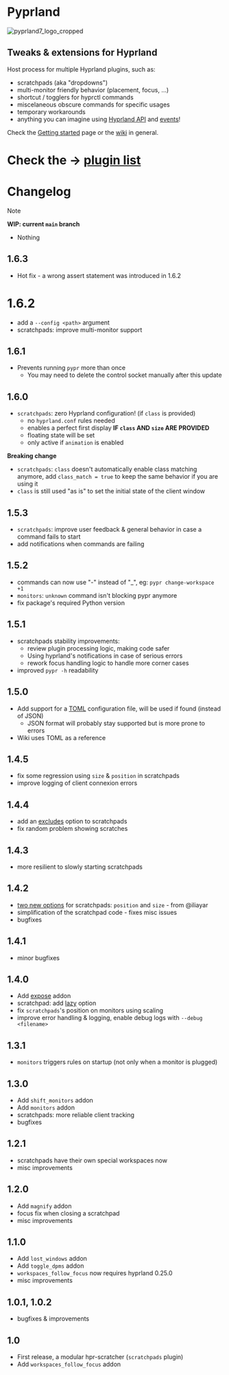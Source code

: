 # Pyprland

![pyprland7_logo_cropped](https://github.com/hyprland-community/pyprland/assets/238622/db1315de-7f60-4ff9-8b08-79eae341c8e8)

## Tweaks & extensions for Hyprland

Host process for multiple Hyprland plugins, such as:

- scratchpads (aka "dropdowns")
- multi-monitor friendly behavior (placement, focus, ...)
- shortcut / togglers for hyprctl commands
- miscelaneous obscure commands for specific usages
- temporary workarounds
- anything you can imagine using [Hyprland API](https://wiki.hyprland.org/Configuring/Dispatchers/) and [events](https://wiki.hyprland.org/Plugins/Development/Event-list/)!

Check the [Getting started](https://github.com/hyprland-community/pyprland/wiki/Getting-started) page or the [wiki](https://github.com/hyprland-community/pyprland/wiki) in general.

# Check the → [plugin list](https://github.com/hyprland-community/pyprland/wiki/Plugins)

# Changelog

> [!note]
>  **WIP: current `main` branch**
> - Nothing

## 1.6.3

- Hot fix - a wrong assert statement was introduced in 1.6.2

# 1.6.2

- add a `--config <path>` argument
- scratchpads: improve multi-monitor support

## 1.6.1

- Prevents running `pypr` more than once
  - You may need to delete the control socket manually after this update

## 1.6.0

- `scratchpads`: zero Hyprland configuration! (if `class` is provided)
  - no `hyprland.conf` rules needed
  - enables a perfect first display **IF `class` AND `size` ARE PROVIDED**
  - floating state will be set
  - only active if `animation` is enabled

**Breaking change**

- `scratchpads`: `class` doesn't automatically enable class matching anymore, add `class_match = true` to keep the same behavior if you are using it
- `class` is still used "as is" to set the initial state of the client window

## 1.5.3

- `scratchpads`: improve user feedback & general behavior in case a command fails to start
- add notifications when commands are failing

## 1.5.2

- commands can now use "-" instead of "_", eg: `pypr change-workspace +1`
- `monitors`: `unknown` command isn't blocking pypr anymore
- fix package's required Python version

## 1.5.1

- scratchpads stability improvements:
    - review plugin processing logic, making code safer
    - Using hyprland's notifications in case of serious errors
    - rework focus handling logic to handle more corner cases
- improved `pypr -h` readability

## 1.5.0

- Add support for a [TOML](https://toml.io/) configuration file, will be used if found (instead of JSON)
  - JSON format will probably stay supported but is more prone to errors
- Wiki uses TOML as a reference

## 1.4.5

- fix some regression using `size` & `position` in scratchpads
- improve logging of client connexion errors

## 1.4.4

- add an [excludes](https://github.com/hyprland-community/pyprland/wiki/Plugins#excludes-optional) option to scratchpads
- fix random problem showing scratches

## 1.4.3

- more resilient to slowly starting scratchpads

## 1.4.2

- [two new options](https://github.com/hyprland-community/pyprland/wiki/Plugins#size-optional) for scratchpads: `position` and `size` - from @iliayar
- simplification of the scratchpad code - fixes misc issues
- bugfixes

## 1.4.1

- minor bugfixes

## 1.4.0

- Add [expose](https://github.com/hyprland-community/pyprland/wiki/Plugins#expose) addon
- scratchpad: add [lazy](https://github.com/hyprland-community/pyprland/wiki/Plugins#lazy-optional) option
- fix `scratchpads`'s position on monitors using scaling
- improve error handling & logging, enable debug logs with `--debug <filename>`

## 1.3.1

- `monitors` triggers rules on startup (not only when a monitor is plugged)

## 1.3.0

- Add `shift_monitors` addon
- Add `monitors` addon
- scratchpads: more reliable client tracking
- bugfixes

## 1.2.1

- scratchpads have their own special workspaces now
- misc improvements

## 1.2.0

- Add `magnify` addon
- focus fix when closing a scratchpad
- misc improvements

## 1.1.0

- Add `lost_windows` addon
- Add `toggle_dpms` addon
- `workspaces_follow_focus` now requires hyprland 0.25.0
- misc improvements

## 1.0.1, 1.0.2

- bugfixes & improvements

## 1.0

- First release, a modular hpr-scratcher (`scratchpads` plugin)
- Add `workspaces_follow_focus` addon

